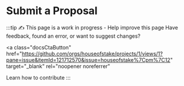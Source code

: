 # Submit a Proposal

:::tip ✍️ This page is a work in progress - Help improve this page
Have feedback, found an error, or want to suggest changes?

<a
  class="docsCtaButton"
  href="https://github.com/orgs/houseofstake/projects/1/views/1?pane=issue&itemId=121712570&issue=houseofstake%7Cpm%7C12"
  target="_blank"
  rel="noopener noreferrer"
>
Learn how to contribute
</a>
:::
